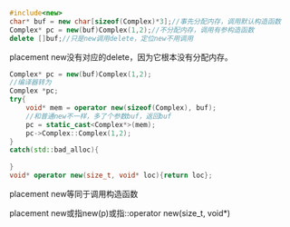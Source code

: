 ```c++
#include<new>
char* buf = new char[sizeof(Complex)*3];//事先分配内存，调用默认构造函数
Complex* pc = new(buf)Complex(1,2);//不分配内存，调用有参构造函数
delete []buf;//只是new调用delete，定位new不用调用
```

placement new没有对应的delete，因为它根本没有分配内存。

```c++
Complex* pc = new(buf)Complex(1,2);
//编译器转为
Complex *pc;
try{
    void* mem = operator new(sizeof(Complex), buf);
    //和普通new不一样，多了个参数buf，返回buf
    pc = static_cast<Complex*>(mem);
    pc->Complex::Complex(1,2);
}
catch(std::bad_alloc){
    
}
void* operator new(size_t, void* loc){return loc};
```

placement new等同于调用构造函数

placement new或指new(p)或指::operator new(size_t, void*)